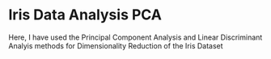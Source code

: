 # Iris Data Analysis PCA

Here, I have used the Principal Component Analysis and Linear Discriminant Analyis methods for Dimensionality Reduction of the Iris Dataset
